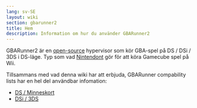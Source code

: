 ```yaml
---
lang: sv-SE
layout: wiki
section: gbarunner2
title: Hem
description: Information om hur du använder GBARunner2
---
```


GBARunner2 är en [open-source](https://github.com/Gericom/GBARunner2) hypervisor som kör GBA-spel på DS / DSi / 3DS i DS-läge. Typ som vad [Nintendont](https://github.com/FIX94/Nintendont) gör för att köra Gamecube spel på Wii.

Tillsammans med vad denna wiki har att erbjuda, GBARunner compability lists har en hel del användbar infomation:
- [DS / Minneskort](https://wiki.gbatemp.net/wiki/GBARunner2)
- [DSi / 3DS](https://wiki.gbatemp.net/wiki/GBARunner2/DSi_3DS_Compatibility_List)
